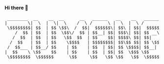 ### Hi there 👋

<pre>
 ________  __    __  __      __   ______   __    __   ______  
|        \|  \  |  \|  \    /  \ /      \ |  \  |  \ /      \ 
 \$$$$$$$$| $$  | $$ \$$\  /  $$|  $$$$$$\| $$\ | $$|  $$$$$$\
    /  $$ | $$  | $$  \$$\/  $$ | $$__| $$| $$$\| $$| $$ __\$$
   /  $$  | $$  | $$   \$$  $$  | $$    $$| $$$$\ $$| $$|    \
  /  $$   | $$  | $$    \$$$$   | $$$$$$$$| $$\$$ $$| $$ \$$$$
 /  $$___ | $$__/ $$    | $$    | $$  | $$| $$ \$$$$| $$__| $$
|  $$    \ \$$    $$    | $$    | $$  | $$| $$  \$$$ \$$    $$
 \$$$$$$$$  \$$$$$$      \$$     \$$   \$$ \$$   \$$  \$$$$$$                                                     
</pre>




<!--
**zuyan9/zuyan9** is a ✨ _special_ ✨ repository because its `README.md` (this file) appears on your GitHub profile.

Here are some ideas to get you started:

- 🔭 I’m currently working on ...
- 🌱 I’m currently learning ...
- 👯 I’m looking to collaborate on ...
- 🤔 I’m looking for help with ...
- 💬 Ask me about ...
- 📫 How to reach me: ...
- 😄 Pronouns: ...
- ⚡ Fun fact: ...
-->

